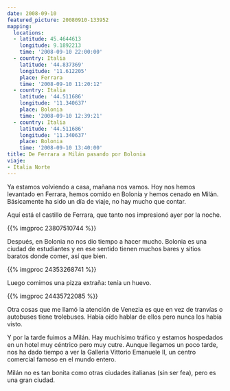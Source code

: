```yaml
---
date: 2008-09-10
featured_picture: 20080910-133952
mapping:
  locations:
  - latitude: 45.4644613
    longitude: 9.1892213
    time: '2008-09-10 22:00:00'
  - country: Italia
    latitude: '44.837369'
    longitude: '11.612205'
    place: Ferrara
    time: '2008-09-10 11:20:12'
  - country: Italia
    latitude: '44.511686'
    longitude: '11.340637'
    place: Bolonia
    time: '2008-09-10 12:39:21'
  - country: Italia
    latitude: '44.511686'
    longitude: '11.340637'
    place: Bolonia
    time: '2008-09-10 13:40:00'
title: De Ferrara a Milán pasando por Bolonia
viaje:
- Italia Norte
---
```


Ya estamos volviendo a casa, mañana nos vamos. Hoy nos hemos levantado en Ferrara, hemos comido en Bolonia y hemos cenado en Milán. Básicamente ha sido un día de viaje, no hay mucho que contar.

Aquí está el castillo de Ferrara, que tanto nos impresionó ayer por la noche.

{{% imgproc 23807510744 %}}

Después, en Bolonia no nos dio tiempo a hacer mucho. Bolonia es una ciudad de estudiantes y en ese sentido tienen muchos bares y sitios baratos donde comer, así que bien.

{{% imgproc 24353268741 %}}

Luego comimos una pizza extraña: tenía un huevo.

{{% imgproc 24435722085 %}}

Otra cosas que me llamó la atención de Venezia es que en vez de tranvías o autobuses tiene trolebuses. Había oído hablar de ellos pero nunca los había visto.

Y por la tarde fuimos a Milán. Hay muchísimo tráfico y estamos hospedados en un hotel muy céntrico pero muy cutre. Aunque llegamos un poco tarde, nos ha dado tiempo a ver la Galleria Vittorio Emanuele II, un centro comercial famoso en el mundo entero.

Milán no es tan bonita como otras ciudades italianas (sin ser fea), pero es una gran ciudad.